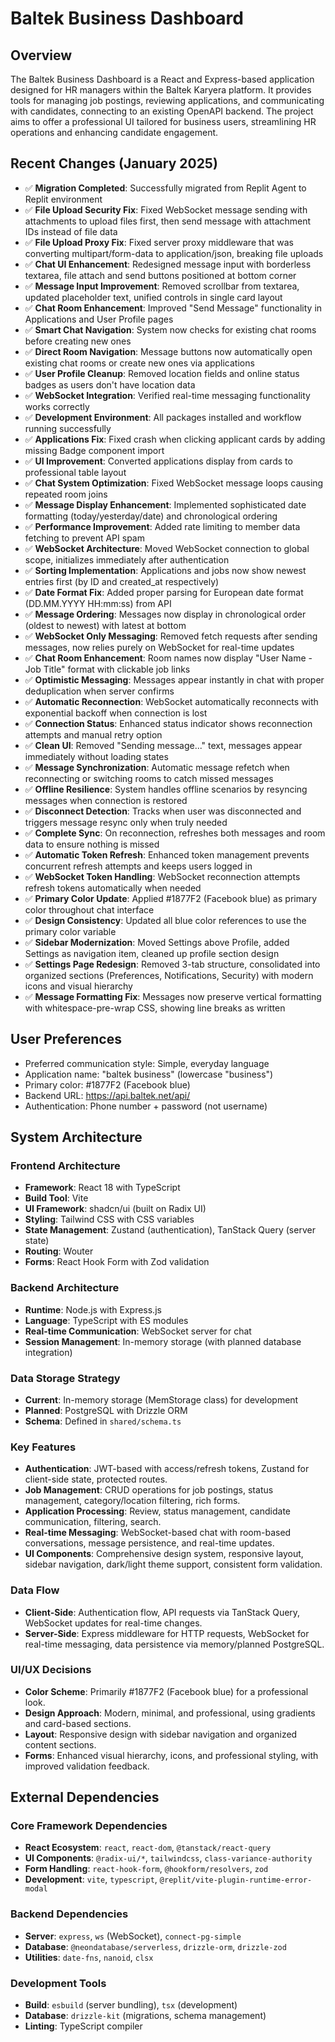 # Baltek Business Dashboard

## Overview
The Baltek Business Dashboard is a React and Express-based application designed for HR managers within the Baltek Karyera platform. It provides tools for managing job postings, reviewing applications, and communicating with candidates, connecting to an existing OpenAPI backend. The project aims to offer a professional UI tailored for business users, streamlining HR operations and enhancing candidate engagement.

## Recent Changes (January 2025)
- ✅ **Migration Completed**: Successfully migrated from Replit Agent to Replit environment
- ✅ **File Upload Security Fix**: Fixed WebSocket message sending with attachments to upload files first, then send message with attachment IDs instead of file data
- ✅ **File Upload Proxy Fix**: Fixed server proxy middleware that was converting multipart/form-data to application/json, breaking file uploads
- ✅ **Chat UI Enhancement**: Redesigned message input with borderless textarea, file attach and send buttons positioned at bottom corner
- ✅ **Message Input Improvement**: Removed scrollbar from textarea, updated placeholder text, unified controls in single card layout
- ✅ **Chat Room Enhancement**: Improved "Send Message" functionality in Applications and User Profile pages
- ✅ **Smart Chat Navigation**: System now checks for existing chat rooms before creating new ones
- ✅ **Direct Room Navigation**: Message buttons now automatically open existing chat rooms or create new ones via applications
- ✅ **User Profile Cleanup**: Removed location fields and online status badges as users don't have location data
- ✅ **WebSocket Integration**: Verified real-time messaging functionality works correctly
- ✅ **Development Environment**: All packages installed and workflow running successfully
- ✅ **Applications Fix**: Fixed crash when clicking applicant cards by adding missing Badge component import
- ✅ **UI Improvement**: Converted applications display from cards to professional table layout
- ✅ **Chat System Optimization**: Fixed WebSocket message loops causing repeated room joins
- ✅ **Message Display Enhancement**: Implemented sophisticated date formatting (today/yesterday/date) and chronological ordering
- ✅ **Performance Improvement**: Added rate limiting to member data fetching to prevent API spam
- ✅ **WebSocket Architecture**: Moved WebSocket connection to global scope, initializes immediately after authentication
- ✅ **Sorting Implementation**: Applications and jobs now show newest entries first (by ID and created_at respectively)
- ✅ **Date Format Fix**: Added proper parsing for European date format (DD.MM.YYYY HH:mm:ss) from API
- ✅ **Message Ordering**: Messages now display in chronological order (oldest to newest) with latest at bottom
- ✅ **WebSocket Only Messaging**: Removed fetch requests after sending messages, now relies purely on WebSocket for real-time updates
- ✅ **Chat Room Enhancement**: Room names now display "User Name - Job Title" format with clickable job links
- ✅ **Optimistic Messaging**: Messages appear instantly in chat with proper deduplication when server confirms
- ✅ **Automatic Reconnection**: WebSocket automatically reconnects with exponential backoff when connection is lost
- ✅ **Connection Status**: Enhanced status indicator shows reconnection attempts and manual retry option
- ✅ **Clean UI**: Removed "Sending message..." text, messages appear immediately without loading states
- ✅ **Message Synchronization**: Automatic message refetch when reconnecting or switching rooms to catch missed messages
- ✅ **Offline Resilience**: System handles offline scenarios by resyncing messages when connection is restored
- ✅ **Disconnect Detection**: Tracks when user was disconnected and triggers message resync only when truly needed
- ✅ **Complete Sync**: On reconnection, refreshes both messages and room data to ensure nothing is missed
- ✅ **Automatic Token Refresh**: Enhanced token management prevents concurrent refresh attempts and keeps users logged in
- ✅ **WebSocket Token Handling**: WebSocket reconnection attempts refresh tokens automatically when needed
- ✅ **Primary Color Update**: Applied #1877F2 (Facebook blue) as primary color throughout chat interface
- ✅ **Design Consistency**: Updated all blue color references to use the primary color variable
- ✅ **Sidebar Modernization**: Moved Settings above Profile, added Settings as navigation item, cleaned up profile section design
- ✅ **Settings Page Redesign**: Removed 3-tab structure, consolidated into organized sections (Preferences, Notifications, Security) with modern icons and visual hierarchy
- ✅ **Message Formatting Fix**: Messages now preserve vertical formatting with whitespace-pre-wrap CSS, showing line breaks as written

## User Preferences
- Preferred communication style: Simple, everyday language
- Application name: "baltek business" (lowercase "business")
- Primary color: #1877F2 (Facebook blue)
- Backend URL: https://api.baltek.net/api/
- Authentication: Phone number + password (not username)

## System Architecture

### Frontend Architecture
- **Framework**: React 18 with TypeScript
- **Build Tool**: Vite
- **UI Framework**: shadcn/ui (built on Radix UI)
- **Styling**: Tailwind CSS with CSS variables
- **State Management**: Zustand (authentication), TanStack Query (server state)
- **Routing**: Wouter
- **Forms**: React Hook Form with Zod validation

### Backend Architecture
- **Runtime**: Node.js with Express.js
- **Language**: TypeScript with ES modules
- **Real-time Communication**: WebSocket server for chat
- **Session Management**: In-memory storage (with planned database integration)

### Data Storage Strategy
- **Current**: In-memory storage (MemStorage class) for development
- **Planned**: PostgreSQL with Drizzle ORM
- **Schema**: Defined in `shared/schema.ts`

### Key Features
- **Authentication**: JWT-based with access/refresh tokens, Zustand for client-side state, protected routes.
- **Job Management**: CRUD operations for job postings, status management, category/location filtering, rich forms.
- **Application Processing**: Review, status management, candidate communication, filtering, search.
- **Real-time Messaging**: WebSocket-based chat with room-based conversations, message persistence, and real-time updates.
- **UI Components**: Comprehensive design system, responsive layout, sidebar navigation, dark/light theme support, consistent form validation.

### Data Flow
- **Client-Side**: Authentication flow, API requests via TanStack Query, WebSocket updates for real-time changes.
- **Server-Side**: Express middleware for HTTP requests, WebSocket for real-time messaging, data persistence via memory/planned PostgreSQL.

### UI/UX Decisions
- **Color Scheme**: Primarily #1877F2 (Facebook blue) for a professional look.
- **Design Approach**: Modern, minimal, and professional, using gradients and card-based sections.
- **Layout**: Responsive design with sidebar navigation and organized content sections.
- **Forms**: Enhanced visual hierarchy, icons, and professional styling, with improved validation feedback.

## External Dependencies

### Core Framework Dependencies
- **React Ecosystem**: `react`, `react-dom`, `@tanstack/react-query`
- **UI Components**: `@radix-ui/*`, `tailwindcss`, `class-variance-authority`
- **Form Handling**: `react-hook-form`, `@hookform/resolvers`, `zod`
- **Development**: `vite`, `typescript`, `@replit/vite-plugin-runtime-error-modal`

### Backend Dependencies
- **Server**: `express`, `ws` (WebSocket), `connect-pg-simple`
- **Database**: `@neondatabase/serverless`, `drizzle-orm`, `drizzle-zod`
- **Utilities**: `date-fns`, `nanoid`, `clsx`

### Development Tools
- **Build**: `esbuild` (server bundling), `tsx` (development)
- **Database**: `drizzle-kit` (migrations, schema management)
- **Linting**: TypeScript compiler